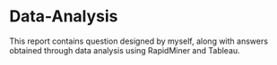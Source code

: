 # Data-Analysis
This report contains question designed by myself, along with answers obtained through data analysis using RapidMiner and Tableau.
